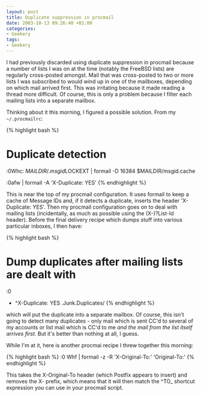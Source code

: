 ```yaml
---
layout: post
title: Duplicate suppression in procmail
date: 2003-10-13 09:26:40 +01:00
categories:
- Geekery
tags:
- Geekery
---
```

<p>I had previously discarded using duplicate suppression in procmail because a number of lists I was on at the time (notably the FreeBSD lists) are regularly cross-posted amongst.  Mail that was cross-posted to two or more lists I was subscribed to would wind up in one of the mailboxes, depending on which mail arrived first.  This was irritating because it made reading a thread more difficult.  Of course, this is only a problem because I filter each mailing lists into a separate mailbox.</p>

<p>Thinking about it this morning, I figured a possible solution.  From my <code>~/.procmailrc</code>:</p>

{% highlight bash %}
# Duplicate detection
:0Whc: $MAILDIR/.msgid$LOCKEXT
| formail -D 16384 $MAILDIR/msgid.cache

:0afw
| formail -A 'X-Duplicate: YES'
{% endhighlight %}

<p>This is near the top of my procmail configuration.  It uses formail to keep a cache of Message IDs and, if it detects a duplicate, inserts the header 'X-Duplicate: YES'.  Then my procmail configuration goes on to deal with mailing lists (incidentally, as much as possible using the (X-)?List-Id header).  Before the final delivery recipe which dumps stuff into various particular inboxes, I then have:</p>

{% highlight bash %}
# Dump duplicates after mailing lists are dealt with
:0
* ^X-Duplicate: YES
.Junk.Duplicates/
{% endhighlight %}

<p>which will put the duplicate into a separate mailbox.  Of course, this isn't going to detect many duplicates - only mail which is sent CC'd to several of my accounts or list mail which is CC'd to me <em>and the mail from the list itself arrives first</em>.  But it's better than nothing at all, I guess.</p>

<p>While I'm at it, here is another procmai recipe I threw together this morning:</p>

{% highlight bash %}
:0 Whf
| formail -z -R 'X-Original-To:' 'Original-To:'
{% endhighlight %}

<p>This takes the X-Original-To header (which Postfix appears to insert) and removes the X- prefix, which means that it will then match the ^TO_ shortcut expression you can use in your procmail script.</p>
